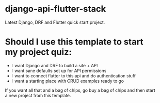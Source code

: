 # django-api-flutter-stack
Latest Django, DRF and Flutter quick start project.

# Should I use this template to start my project quiz:
- I want Django and DRF to build a site + API
- I want sane defaults set up for API permissions
- I want to connect flutter to this api and do authentication stuff
- I want a starting place with CRUD examples ready to go

If you want all that and a bag of chips, go buy a bag of chips and then start a new project from this template.
